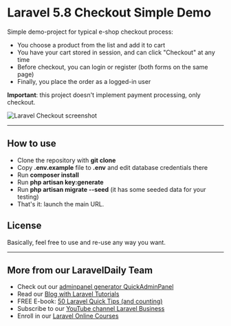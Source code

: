 # Laravel 5.8 Checkout Simple Demo

Simple demo-project for typical e-shop checkout process:

- You choose a product from the list and add it to cart
- You have your cart stored in session, and can click "Checkout" at any time
- Before checkout, you can login or register (both forms on the same page) 
- Finally, you place the order as a logged-in user

__Important__: this project doesn't implement payment processing, only checkout.

![Laravel Checkout screenshot](https://laraveldaily.com/wp-content/uploads/2019/07/Screen-Shot-2019-07-01-at-7.52.57-AM.png)

---

## How to use

- Clone the repository with __git clone__
- Copy __.env.example__ file to __.env__ and edit database credentials there
- Run __composer install__
- Run __php artisan key:generate__
- Run __php artisan migrate --seed__ (it has some seeded data for your testing)
- That's it: launch the main URL. 

## License

Basically, feel free to use and re-use any way you want.

---

## More from our LaravelDaily Team

- Check out our [adminpanel generator QuickAdminPanel](https:/2019.quickadminpanel.com) 
- Read our [Blog with Laravel Tutorials](https://laraveldaily.com)
- FREE E-book: [50 Laravel Quick Tips (and counting)](https://laraveldaily.com/free-e-book-40-laravel-quick-tips-and-counting/)
- Subscribe to our [YouTube channel Laravel Business](https://www.youtube.com/channel/UCTuplgOBi6tJIlesIboymGA)
- Enroll in our [Laravel Online Courses](https://laraveldaily.teachable.com/)

